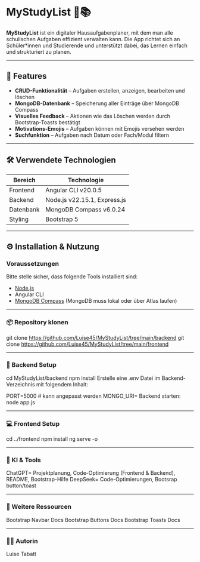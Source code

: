 # MyStudyList 📖📚

**MyStudyList** ist ein digitaler Hausaufgabenplaner, mit dem man alle schulischen Aufgaben effizient verwalten kann. Die App richtet sich an Schüler\*innen und Studierende und unterstützt dabei, das Lernen einfach und strukturiert zu planen.

---

## 📘 Features

- **CRUD-Funktionalität** – Aufgaben erstellen, anzeigen, bearbeiten und löschen  
- **MongoDB-Datenbank** – Speicherung aller Einträge über MongoDB Compass  
- **Visuelles Feedback** – Aktionen wie das Löschen werden durch Bootstrap-Toasts bestätigt  
- **Motivations-Emojis** – Aufgaben können mit Emojis versehen werden  
- **Suchfunktion** – Aufgaben nach Datum oder Fach/Modul filtern  

---

## 🛠️ Verwendete Technologien

| Bereich    | Technologie                            |
|------------|----------------------------------------|
| Frontend   | Angular CLI v20.0.5                    |
| Backend    | Node.js v22.15.1, Express.js           |
| Datenbank  | MongoDB Compass v6.0.24                |
| Styling    | Bootstrap 5                            |

---

## ⚙️ Installation & Nutzung

### Voraussetzungen

Bitte stelle sicher, dass folgende Tools installiert sind:

- [Node.js](https://nodejs.org/)  
- Angular CLI  
- [MongoDB Compass](https://www.mongodb.com/products/compass) (MongoDB muss lokal oder über Atlas laufen)

---

### 📦 Repository klonen


git clone https://github.com/Luise45/MyStudyList/tree/main/backend
git clone https://github.com/Luise45/MyStudyList/tree/main/frontend

---

### 🚀 Backend Setup

cd MyStudyList/backend
npm install
Erstelle eine .env Datei im Backend-Verzeichnis mit folgendem Inhalt:

PORT=5000 # kann angepasst werden
MONGO_URI=<name der eigenen Datenbank>
Backend starten:
node app.js

---

### 💻 Frontend Setup

cd ../frontend
npm install
ng serve -o

---

### 🤖 KI & Tools

ChatGPT=  Projektplanung, Code-Optimierung (Frontend & Backend), README, Bootstrap-Hilfe
DeepSeek= Code-Optimierungen, Bootsrap button/toast

---

### 🔗 Weitere Ressourcen

Bootstrap Navbar Docs
Bootstrap Buttons Docs
Bootstrap Toasts Docs

---

### 👩‍💻 Autorin

Luise Tabatt



